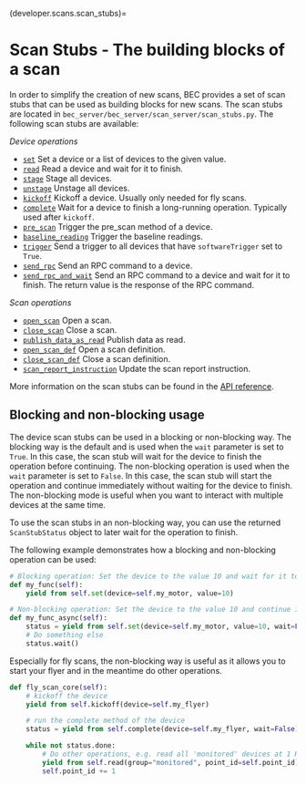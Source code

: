 
(developer.scans.scan_stubs)=
# Scan Stubs - The building blocks of a scan
In order to simplify the creation of new scans, BEC provides a set of scan stubs that can be used as building blocks for new scans. The scan stubs are located in `bec_server/bec_server/scan_server/scan_stubs.py`. The following scan stubs are available:

*Device operations*

- [`set`](/api_reference/_autosummary/bec_server.scan_server.scan_stubs.ScanStubs.rst#bec_server.scan_server.scan_stubs.ScanStubs.set) Set a device or a list of devices to the given value.
- [`read`](/api_reference/_autosummary/bec_server.scan_server.scan_stubs.ScanStubs.rst#bec_server.scan_server.scan_stubs.ScanStubs.read) Read a device and wait for it to finish.
- [`stage`](/api_reference/_autosummary/bec_server.scan_server.scan_stubs.ScanStubs.rst#bec_server.scan_server.scan_stubs.ScanStubs.stage) Stage all devices.
- [`unstage`](/api_reference/_autosummary/bec_server.scan_server.scan_stubs.ScanStubs.rst#bec_server.scan_server.scan_stubs.ScanStubs.unstage) Unstage all devices.
- [`kickoff`](/api_reference/_autosummary/bec_server.scan_server.scan_stubs.ScanStubs.rst#bec_server.scan_server.scan_stubs.ScanStubs.kickoff) Kickoff a device. Usually only needed for fly scans.
- [`complete`](/api_reference/_autosummary/bec_server.scan_server.scan_stubs.ScanStubs.rst#bec_server.scan_server.scan_stubs.ScanStubs.complete) Wait for a device to finish a long-running operation. Typically used after `kickoff`.
- [`pre_scan`](/api_reference/_autosummary/bec_server.scan_server.scan_stubs.ScanStubs.rst#bec_server.scan_server.scan_stubs.ScanStubs.pre_scan) Trigger the pre_scan method of a device.
- [`baseline_reading`](/api_reference/_autosummary/bec_server.scan_server.scan_stubs.ScanStubs.rst#bec_server.scan_server.scan_stubs.ScanStubs.baseline_reading) Trigger the baseline readings. 
- [`trigger`](/api_reference/_autosummary/bec_server.scan_server.scan_stubs.ScanStubs.rst#bec_server.scan_server.scan_stubs.ScanStubs.trigger) Send a trigger to all devices that have `softwareTrigger` set to `True`.
- [`send_rpc`](/api_reference/_autosummary/bec_server.scan_server.scan_stubs.ScanStubs.rst#bec_server.scan_server.scan_stubs.ScanStubs.send_rpc) Send an RPC command to a device.
- [`send_rpc_and_wait`](/api_reference/_autosummary/bec_server.scan_server.scan_stubs.ScanStubs.rst#bec_server.scan_server.scan_stubs.ScanStubs.send_rpc_and_wait) Send an RPC command to a device and wait for it to finish. The return value is the response of the RPC command.


*Scan operations*
- [`open_scan`](/api_reference/_autosummary/bec_server.scan_server.scan_stubs.ScanStubs.rst#bec_server.scan_server.scan_stubs.ScanStubs.open_scan) Open a scan.
- [`close_scan`](/api_reference/_autosummary/bec_server.scan_server.scan_stubs.ScanStubs.rst#bec_server.scan_server.scan_stubs.ScanStubs.close_scan) Close a scan. 
- [`publish_data_as_read`](/api_reference/_autosummary/bec_server.scan_server.scan_stubs.ScanStubs.rst#bec_server.scan_server.scan_stubs.ScanStubs.publish_data_as_read) Publish data as read.
- [`open_scan_def`](/api_reference/_autosummary/bec_server.scan_server.scan_stubs.ScanStubs.rst#bec_server.scan_server.scan_stubs.ScanStubs.open_scan_def) Open a scan definition. 
- [`close_scan_def`](/api_reference/_autosummary/bec_server.scan_server.scan_stubs.ScanStubs.rst#bec_server.scan_server.scan_stubs.ScanStubs.close_scan_def) Close a scan definition. 
- [`scan_report_instruction`](/api_reference/_autosummary/bec_server.scan_server.scan_stubs.ScanStubs.rst#bec_server.scan_server.scan_stubs.ScanStubs.scan_report_instruction) Update the scan report instruction.

More information on the scan stubs can be found in the [API reference](/api_reference/_autosummary/bec_server.scan_server.scan_stubs.ScanStubs.rst#bec_server.scan_server.scan_stubs.ScanStubs).


## Blocking and non-blocking usage
The device scan stubs can be used in a blocking or non-blocking way. The blocking way is the default and is used when the `wait` parameter is set to `True`. In this case, the scan stub will wait for the device to finish the operation before continuing. The non-blocking operation is used when the `wait` parameter is set to `False`. In this case, the scan stub will start the operation and continue immediately without waiting for the device to finish. The non-blocking mode is useful when you want to interact with multiple devices at the same time.

To use the scan stubs in an non-blocking way, you can use the returned `ScanStubStatus` object to later wait for the operation to finish. 

The following example demonstrates how a blocking and non-blocking operation can be used:

```python
# Blocking operation: Set the device to the value 10 and wait for it to finish
def my_func(self):
    yield from self.set(device=self.my_motor, value=10)

# Non-blocking operation: Set the device to the value 10 and continue immediately
def my_func_async(self):
    status = yield from self.set(device=self.my_motor, value=10, wait=False)
    # Do something else
    status.wait()
```


Especially for fly scans, the non-blocking way is useful as it allows you to start your flyer and in the meantime do other operations.

```python
def fly_scan_core(self):
    # kickoff the device
    yield from self.kickoff(device=self.my_flyer)

    # run the complete method of the device
    status = yield from self.complete(device=self.my_flyer, wait=False)

    while not status.done:
        # Do other operations, e.g. read all 'monitored' devices at 1 Hz
        yield from self.read(group="monitored", point_id=self.point_id)
        self.point_id += 1

```